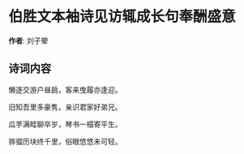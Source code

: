 # 伯胜文本袖诗见访辄成长句奉酬盛意

**作者**: 刘子翚

## 诗词内容

懒逐交游户昼扃，客来曳履亦逢迎。

旧知吾里多豪隽，亲识君家好弟兄。

瓜芋满畦聊卒岁，琴书一榻寄平生。

骅骝历块终千里，俗眼悠悠未可轻。

